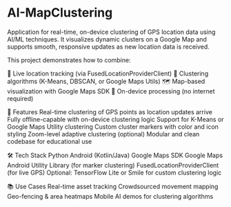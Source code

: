 # AI-MapClustering
Application for real-time, on-device clustering of GPS location data using AI/ML techniques. 
It visualizes dynamic clusters on a Google Map and supports smooth, responsive updates as new location data is received.

This project demonstrates how to combine:

📍 Live location tracking (via FusedLocationProviderClient)
🤖 Clustering algorithms (K-Means, DBSCAN, or Google Maps Utils)
🗺️ Map-based visualization with Google Maps SDK
📱 On-device processing (no internet required)

🌟 Features
Real-time clustering of GPS points as location updates arrive
Fully offline-capable with on-device clustering logic
Support for K-Means or Google Maps Utility clustering
Custom cluster markers with color and icon styling
Zoom-level adaptive clustering (optional)
Modular and clean codebase for educational use

🛠️ Tech Stack
Python
Android (Kotlin/Java)
Google Maps SDK
Google Maps Android Utility Library (for marker clustering)
FusedLocationProviderClient (for live GPS)
Optional: TensorFlow Lite or Smile for custom clustering logic

📚 Use Cases
Real-time asset tracking
Crowdsourced movement mapping
Geo-fencing & area heatmaps
Mobile AI demos for clustering algorithms
